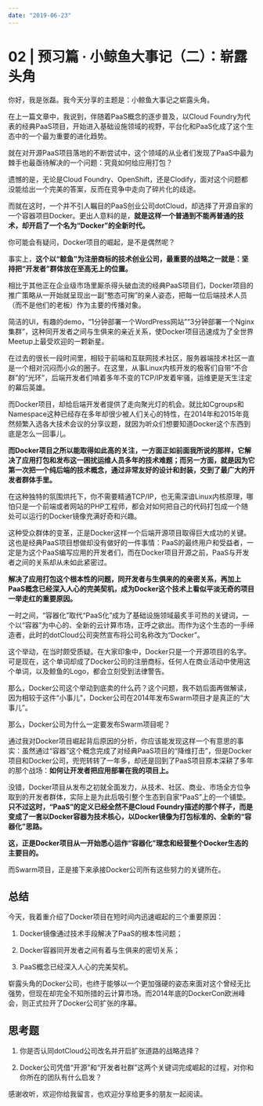 ```yaml
---
date: "2019-06-23"
---  
```

      
# 02 | 预习篇 · 小鲸鱼大事记（二）：崭露头角
你好，我是张磊。我今天分享的主题是：小鲸鱼大事记之崭露头角。

在上一篇文章中，我说到，伴随着PaaS概念的逐步普及，以Cloud Foundry为代表的经典PaaS项目，开始进入基础设施领域的视野，平台化和PaaS化成了这个生态中的一个最为重要的进化趋势。

就在对开源PaaS项目落地的不断尝试中，这个领域的从业者们发现了PaaS中最为棘手也最亟待解决的一个问题：究竟如何给应用打包？

遗憾的是，无论是Cloud Foundry、OpenShift，还是Clodify，面对这个问题都没能给出一个完美的答案，反而在竞争中走向了碎片化的歧途。

而就在这时，一个并不引人瞩目的PaaS创业公司dotCloud，却选择了开源自家的一个容器项目Docker。更出人意料的是，**就是这样一个普通到不能再普通的技术，却开启了一个名为“Docker”的全新时代。**

你可能会有疑问，Docker项目的崛起，是不是偶然呢？

事实上，**这个以“鲸鱼”为注册商标的技术创业公司，最重要的战略之一就是：坚持把“开发者”群体放在至高无上的位置。**

相比于其他正在企业级市场里厮杀得头破血流的经典PaaS项目们，Docker项目的推广策略从一开始就呈现出一副“憨态可掬”的亲人姿态，把每一位后端技术人员（而不是他们的老板）作为主要的传播对象。

<!-- [[[read_end]]] -->

简洁的UI，有趣的demo，“1分钟部署一个WordPress网站”“3分钟部署一个Nginx集群”，这种同开发者之间与生俱来的亲近关系，使Docker项目迅速成为了全世界Meetup上最受欢迎的一颗新星。

在过去的很长一段时间里，相较于前端和互联网技术社区，服务器端技术社区一直是一个相对沉闷而小众的圈子。在这里，从事Linux内核开发的极客们自带“不合群”的“光环”，后端开发者们啃着多年不变的TCP/IP发着牢骚，运维更是天生注定的幕后英雄。

而Docker项目，却给后端开发者提供了走向聚光灯的机会。就比如Cgroups和Namespace这种已经存在多年却很少被人们关心的特性，在2014年和2015年竟然频繁入选各大技术会议的分享议题，就因为听众们想要知道Docker这个东西到底是怎么一回事儿。

**而Docker项目之所以能取得如此高的关注，一方面正如前面我所说的那样，它解决了应用打包和发布这一困扰运维人员多年的技术难题；而另一方面，就是因为它第一次把一个纯后端的技术概念，通过非常友好的设计和封装，交到了最广大的开发者群体手里。**

在这种独特的氛围烘托下，你不需要精通TCP/IP，也无需深谙Linux内核原理，哪怕只是一个前端或者网站的PHP工程师，都会对如何把自己的代码打包成一个随处可以运行的Docker镜像充满好奇和兴趣。

这种受众群体的变革，正是Docker这样一个后端开源项目取得巨大成功的关键。这也是经典PaaS项目想做却没有做好的一件事情：PaaS的最终用户和受益者，一定是为这个PaaS编写应用的开发者们，而在Docker项目开源之前，PaaS与开发者之间的关系却从未如此紧密过。

**解决了应用打包这个根本性的问题，同开发者与生俱来的的亲密关系，再加上PaaS概念已经深入人心的完美契机，成为Docker这个技术上看似平淡无奇的项目一举走红的重要原因。**

一时之间，“容器化”取代“PaaS化”成为了基础设施领域最炙手可热的关键词，一个以“容器”为中心的、全新的云计算市场，正呼之欲出。而作为这个生态的一手缔造者，此时的dotCloud公司突然宣布将公司名称改为“Docker”。

这个举动，在当时颇受质疑。在大家印象中，Docker只是一个开源项目的名字。可是现在，这个单词却成了Docker公司的注册商标，任何人在商业活动中使用这个单词，以及鲸鱼的Logo，都会立刻受到法律警告。

那么，Docker公司这个举动到底卖的什么药？这个问题，我不妨后面再做解读，因为相较于这件“小事儿”，Docker公司在2014年发布Swarm项目才是真正的“大事儿”。

那么，Docker公司为什么一定要发布Swarm项目呢？

通过我对Docker项目崛起背后原因的分析，你应该能发现这样一个有意思的事实：虽然通过“容器”这个概念完成了对经典PaaS项目的“降维打击”，但是Docker项目和Docker公司，兜兜转转了一年多，却还是回到了PaaS项目原本深耕了多年的那个战场：**如何让开发者把应用部署在我的项目上。**

没错，Docker项目从发布之初就全面发力，从技术、社区、商业、市场全方位争取到的开发者群体，实际上是为此后吸引整个生态到自家“PaaS”上的一个铺垫。**只不过这时，“PaaS”的定义已经全然不是Cloud Foundry描述的那个样子，而是变成了一套以Docker容器为技术核心，以Docker镜像为打包标准的、全新的“容器化”思路。**

**这，正是Docker项目从一开始悉心运作“容器化”理念和经营整个Docker生态的主要目的。**

而Swarm项目，正是接下来承接Docker公司所有这些努力的关键所在。

## 总结

今天，我着重介绍了Docker项目在短时间内迅速崛起的三个重要原因：

1.  Docker镜像通过技术手段解决了PaaS的根本性问题；

2.  Docker容器同开发者之间有着与生俱来的密切关系；

3.  PaaS概念已经深入人心的完美契机。

崭露头角的Docker公司，也终于能够以一个更加强硬的姿态来面对这个曾经无比强势，但现在却完全不知所措的云计算市场。而2014年底的DockerCon欧洲峰会，则正式拉开了Docker公司扩张的序幕。

## 思考题

1.  你是否认同dotCloud公司改名并开启扩张道路的战略选择？

2.  Docker公司凭借“开源”和“开发者社群”这两个关键词完成崛起的过程，对你和你所在的团队有什么启发？

感谢收听，欢迎你给我留言，也欢迎分享给更多的朋友一起阅读。